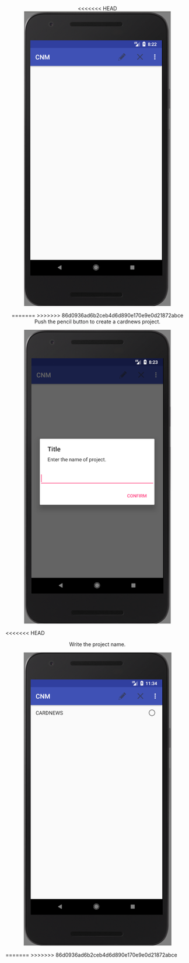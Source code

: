 <p align="center">
<<<<<<< HEAD
<img src = "https://github.com/Lee-Null/green-04/blob/master/Documetation/images/main.png">
<p/>
<p align="center">
=======
>>>>>>> 86d0936ad6b2ceb4d6d890e170e9e0d21872abce
Push the pencil button to create a cardnews project.
<p/>
<p align="center">
<img src = "https://github.com/Lee-Null/green-04/blob/master/Documetation/images/pencil.png">
<p/>
<<<<<<< HEAD
<p align="center">
Write the project name.
<p/>
<p align="center">
<img src = "https://github.com/Lee-Null/green-04/blob/master/Documetation/images/create%20cardnews.png">
<p/>
=======
>>>>>>> 86d0936ad6b2ceb4d6d890e170e9e0d21872abce
